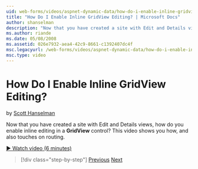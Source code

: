 ```yaml
---
uid: web-forms/videos/aspnet-dynamic-data/how-do-i-enable-inline-gridview-editing
title: "How Do I Enable Inline GridView Editing? | Microsoft Docs"
author: shanselman
description: "Now that you have created a site with Edit and Details views, how do you enable inline editing in a GridView control? This video shows you how, and also touc..."
ms.author: riande
ms.date: 05/08/2008
ms.assetid: 026e7932-aea4-42c9-8661-c1392407dc4f
msc.legacyurl: /web-forms/videos/aspnet-dynamic-data/how-do-i-enable-inline-gridview-editing
msc.type: video
---
```

How Do I Enable Inline GridView Editing?
====================
by [Scott Hanselman](https://github.com/shanselman)

Now that you have created a site with Edit and Details views, how do you enable inline editing in a **GridView** control? This video shows you how, and also touches on routing.

[&#9654; Watch video (6 minutes)](https://channel9.msdn.com/Blogs/ASP-NET-Site-Videos/how-do-i-enable-inline-gridview-editing)

> [!div class="step-by-step"]
> [Previous](your-first-scaffold-and-what-is-dynamic-data.md)
> [Next](how-do-i-change-how-my-fields-render.md)
